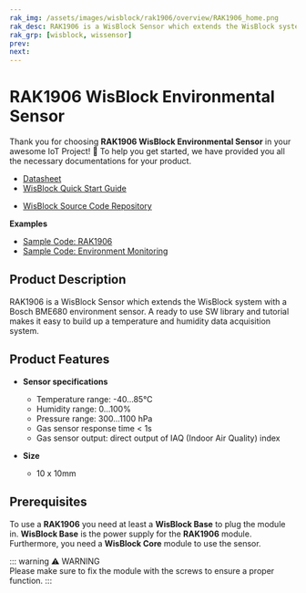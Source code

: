 ```yaml
---
rak_img: /assets/images/wisblock/rak1906/overview/RAK1906_home.png
rak_desc: RAK1906 is a WisBlock Sensor which extends the WisBlock system with a Bosch BME680 environment sensor. A ready to use SW library and tutorial makes it easy to build up a temperature and humidity data acquisition system.
rak_grp: [wisblock, wissensor]
prev: 
next: 
---
```



# RAK1906 WisBlock Environmental Sensor

Thank you for choosing **RAK1906 WisBlock Environmental Sensor** in your awesome IoT Project! 🎉 To help you get started, we have provided you all the necessary documentations for your product.

* [Datasheet](../Datasheet/)
* <a href="../../Quickstart/" target="_blank">WisBlock Quick Start Guide</a>
<!---* [WisBlock Quick Start Guide](../../Quickstart/)-->
* [WisBlock Source Code Repository](https://github.com/RAKWireless/WisBlock/)

**Examples**
* [Sample Code: RAK1906](https://github.com/RAKWireless/WisBlock/tree/master/examples/sensors/RAK1906_Environment_BEM680)
* [Sample Code: Environment Monitoring](https://github.com/RAKWireless/WisBlock/tree/master/examples/solutions/Environment_Monitoring)

## Product Description

RAK1906 is a WisBlock Sensor which extends the WisBlock system with a Bosch BME680 environment sensor. A ready to use SW library and tutorial makes it easy to build up a temperature and humidity data acquisition system.

## Product Features

* **Sensor specifications**
    * Temperature range: -40…85°C
    * Humidity range: 0…100%
    * Pressure range: 300...1100 hPa
    * Gas sensor response time < 1s
    * Gas sensor output: direct output of IAQ (Indoor Air Quality) index
  
* **Size**
    * 10 x 10mm

## Prerequisites

To use a **RAK1906** you need at least a **WisBlock Base** to plug the module in. **WisBlock Base** is the power supply for the **RAK1906** module. Furthermore, you need a **WisBlock Core** module to use the sensor.

::: warning ⚠️ WARNING    
Please make sure to fix the module with the screws to ensure a proper function.
:::